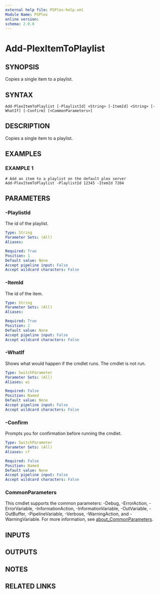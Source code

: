 ```yaml
---
external help file: PSPlex-help.xml
Module Name: PSPlex
online version:
schema: 2.0.0
---
```


# Add-PlexItemToPlaylist

## SYNOPSIS
Copies a single item to a playlist.

## SYNTAX

```
Add-PlexItemToPlaylist [-PlaylistId] <String> [-ItemId] <String> [-WhatIf] [-Confirm] [<CommonParameters>]
```

## DESCRIPTION
Copies a single item to a playlist.

## EXAMPLES

### EXAMPLE 1
```
# Add an item to a playlist on the default plex server
Add-PlexItemToPlaylist -PlaylistId 12345 -ItemId 7204
```

## PARAMETERS

### -PlaylistId
The id of the playlist.

```yaml
Type: String
Parameter Sets: (All)
Aliases:

Required: True
Position: 1
Default value: None
Accept pipeline input: False
Accept wildcard characters: False
```

### -ItemId
The id of the item.

```yaml
Type: String
Parameter Sets: (All)
Aliases:

Required: True
Position: 2
Default value: None
Accept pipeline input: False
Accept wildcard characters: False
```

### -WhatIf
Shows what would happen if the cmdlet runs.
The cmdlet is not run.

```yaml
Type: SwitchParameter
Parameter Sets: (All)
Aliases: wi

Required: False
Position: Named
Default value: None
Accept pipeline input: False
Accept wildcard characters: False
```

### -Confirm
Prompts you for confirmation before running the cmdlet.

```yaml
Type: SwitchParameter
Parameter Sets: (All)
Aliases: cf

Required: False
Position: Named
Default value: None
Accept pipeline input: False
Accept wildcard characters: False
```

### CommonParameters
This cmdlet supports the common parameters: -Debug, -ErrorAction, -ErrorVariable, -InformationAction, -InformationVariable, -OutVariable, -OutBuffer, -PipelineVariable, -Verbose, -WarningAction, and -WarningVariable. For more information, see [about_CommonParameters](http://go.microsoft.com/fwlink/?LinkID=113216).

## INPUTS

## OUTPUTS

## NOTES

## RELATED LINKS
